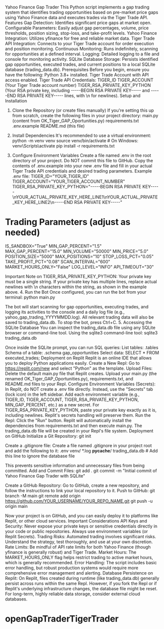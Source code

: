Yahoo Finance Gap Trader
This Python script implements a gap trading system that identifies trading opportunities based on pre-market price gaps using Yahoo Finance data and executes trades via the Tiger Trade API.
Features
Gap Detection: Identifies significant price gaps at market open.
Configurable Parameters: Easily adjust gap percentages, volume, price thresholds, position sizing, stop-loss, and take-profit levels.
Yahoo Finance Integration: Utilizes yfinance for free and reliable market data.
Tiger Trade API Integration: Connects to your Tiger Trade account for order execution and position monitoring.
Continuous Monitoring: Runs indefinitely, scanning for opportunities at a defined interval.
Logging: Detailed logging to a file and console for monitoring activity.
SQLite Database Storage: Persists identified gap opportunities, executed trades, and current positions to a local SQLite database (trading_data.db).
Prerequisites
Before you begin, ensure you have the following:
Python 3.8+ installed.
Tiger Trade Account with API access enabled.
Tiger Trade API Credentials:
TIGER_ID
TIGER_ACCOUNT (Your Tiger Trade account number)
TIGER_RSA_PRIVATE_KEY_PYTHON (Your RSA private key, including -----BEGIN RSA PRIVATE KEY----- and -----END RSA PRIVATE KEY----- lines, with \n for newlines).
Setup and Installation

1. Clone the Repository (or create files manually)
   If you're setting this up from scratch, create the following files in your project directory:
   main.py (content from OK_Tiger_GAP_Oportunities.py)
   requirements.txt
   .env.example
   README.md (this file)
2. Install Dependencies
   It's recommended to use a virtual environment:
   python -m venv venv
   source venv/bin/activate # On Windows: venv\Scripts\activate
   pip install -r requirements.txt

3. Configure Environment Variables
   Create a file named .env in the root directory of your project. Do NOT commit this file to GitHub.
   Copy the contents of .env.example into your new .env file and fill in your actual Tiger Trade API credentials and desired trading parameters.
   Example .env file:
   TIGER_ID="YOUR_TIGER_ID"
   TIGER_ACCOUNT="YOUR_TIGER_ACCOUNT_NUMBER"
   TIGER_RSA_PRIVATE_KEY_PYTHON="-----BEGIN RSA PRIVATE KEY-----\nYOUR_ACTUAL_PRIVATE_KEY_HERE_LINE1\nYOUR_ACTUAL_PRIVATE_KEY_HERE_LINE2\n-----END RSA PRIVATE KEY-----"

# Trading Parameters (adjust as needed)

IS_SANDBOX="True"
MIN_GAP_PERCENT="1.5"
MAX_GAP_PERCENT="15.0"
MIN_VOLUME="50000"
MIN_PRICE="5.0"
POSITION_SIZE="5000"
MAX_POSITIONS="10"
STOP_LOSS_PCT="0.05"
TAKE_PROFIT_PCT="0.08"
SCAN_INTERVAL="600"
MARKET_HOURS_ONLY="False"
LOG_LEVEL="INFO"
API_TIMEOUT="30"

Important Note on TIGER_RSA_PRIVATE_KEY_PYTHON:
Your private key must be a single string. If your private key has multiple lines, replace actual newlines with \n characters within the string, as shown in the example above. 4. Run the Bot
Once configured, you can run the bot from your terminal:
python main.py

The bot will start scanning for gap opportunities, executing trades, and logging its activities to the console and a daily log file (e.g., yahoo_gap_trading_YYYYMMDD.log). All relevant trading data will also be saved to trading_data.db.
To stop the bot, press Ctrl+C. 5. Accessing the SQLite Database
You can inspect the trading_data.db file using any SQLite browser or command-line tool.
Using the sqlite3 command-line tool:
sqlite3 trading_data.db

Once inside the SQLite prompt, you can run SQL queries:
List tables: .tables
Schema of a table: .schema gap_opportunities
Select data: SELECT \* FROM executed_trades;
Deployment on Replit
Replit is an online IDE that allows you to deploy Python applications easily.
Create a New Repl: Go to https://replit.com/new and select "Python" as the template.
Upload Files:
Delete the default main.py file that Replit creates.
Upload your main.py (the renamed OK_Tiger_GAP_Oportunities.py), requirements.txt, and README.md files to your Repl.
Configure Environment Variables (Secrets):
In Replit, do NOT create a .env file directly. Instead, use the "Secrets" tab (lock icon) in the left sidebar.
Add each environment variable (e.g., TIGER_ID, TIGER_ACCOUNT, TIGER_RSA_PRIVATE_KEY_PYTHON, MIN_GAP_PERCENT, etc.) as a new secret.
For TIGER_RSA_PRIVATE_KEY_PYTHON, paste your private key exactly as it is, including newlines. Replit's secrets handling will preserve them.
Run the Repl: Click the "Run" button. Replit will automatically install the dependencies from requirements.txt and then execute main.py. The trading_data.db file will be created in your Repl's file system.
Deployment on GitHub
Initialize a Git Repository:
git init

Create a .gitignore file:
Create a file named .gitignore in your project root and add the following to it:
.env
venv/
\*.log
**pycache**/
trading_data.db # Add this line to ignore the database file

This prevents sensitive information and unnecessary files from being committed.
Add and Commit Files:
git add .
git commit -m "Initial commit of Yahoo Finance Gap Trader with SQLite"

Create a GitHub Repository: Go to GitHub, create a new repository, and follow the instructions to link your local repository to it.
Push to GitHub:
git branch -M main
git remote add origin https://github.com/YOUR_USERNAME/YOUR_REPO_NAME.git
git push -u origin main

Now your project is on GitHub, and you can easily deploy it to platforms like Replit, or other cloud services.
Important Considerations
API Keys and Security: Never expose your private keys or sensitive credentials directly in your code or public repositories. Always use environment variables (or Replit Secrets).
Trading Risks: Automated trading involves significant risks. Understand the strategy, test thoroughly, and use at your own discretion.
Rate Limits: Be mindful of API rate limits for both Yahoo Finance (though yfinance is generally robust) and Tiger Trade.
Market Hours: The MARKET_HOURS_ONLY flag helps restrict trading to active market hours, which is generally recommended.
Error Handling: The script includes basic error handling, but robust production systems would require more comprehensive error management and alerting.
Database Persistence on Replit: On Replit, files created during runtime (like trading_data.db) generally persist across runs within the same Repl. However, if you fork the Repl or if Replit's underlying infrastructure changes, the database file might be reset. For long-term, highly reliable data storage, consider external cloud databases.
# openGapTraderTigerTrader
